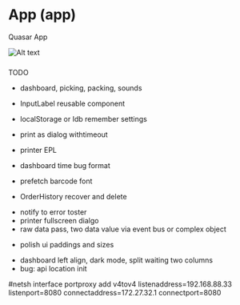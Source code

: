 # App (app)
Quasar App

![Alt text](-/raw/main/public/screen/screen_app.png "Screen")

### 
TODO
+ dashboard, picking, packing, sounds
+ InputLabel reusable component
+ localStorage or Idb remember settings
+ print as dialog withtimeout

+ printer EPL
+ dashboard time bug format
+ prefetch barcode font
+ OrderHistory recover and delete
- notify to error toster
- printer fullscreen dialgo
- raw data pass, two data value via event bus or complex object

+ polish ui paddings and sizes

- dashboard left align, dark mode, split waiting two columns
- bug: api location init

#netsh interface portproxy add v4tov4 listenaddress=192.168.88.33 listenport=8080 connectaddress=172.27.32.1 connectport=8080